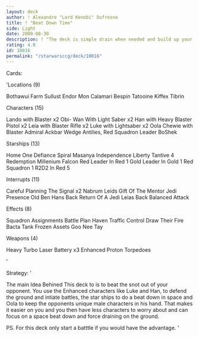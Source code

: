 ```yaml
---
layout: deck
author: ! Alexandre "Lord Kenobi" Dufresne
title: ! "Beat Down Time"
side: Light
date: 2000-08-30
description: ! "The deck is simple drain when needed and build up your forces and defeat you opponent."
rating: 4.0
id: 10016
permalink: "/starwarsccg/deck/10016"
---
```

Cards: 

'Locations (9)

Bothawui
Farm
Sullust
Endor
Mon Calamari
Bespin
Tatooine
Kiffex
Tibrin

Characters (15)

Lando with Blaster x2
Obi- Wan With Light Saber x2
Han with Heavy Blaster Pistol x2
Leia with Blaster Rifle x2
Luke with Lightsaber x2
Oola
Chewie with Blaster
Admiral Ackbar
Wedge Antilies, Red Squadron Leader
BoShek

Starships (13)

Home One
Defiance
Spiral
Masanya
Independence
Liberty
Tantive 4
Redemption
Millenium Falcon
Red Leader In Red 1
Gold Leader In Gold 1
Red Squadron 1
R2D2 In Red 5

Interrupts (11)

Careful Planning
The Signal x2
Nabrum Leids
Gift Of The Mentor
Jedi Presence
Old Ben
Hans Back
Return Of A Jedi
Leias Back
Balanced Attack

Effects (8)

Squadron Assignments
Battle Plan
Haven
Traffic Control
Draw Their Fire
Bacta Tank
Frozen Assets
Goo Nee Tay

Weapons (4)

Heavy Turbo Laser Battery x3
Enhanced Proton Torpedoes


'

Strategy: '

The main Idea Behined This deck to is to beat the snot out of your opponent. You use the Enhanced characters like Luke and Han, to defend the ground and intiate battles, the star ships to do a beat down in space and Oola to keep the opponents unique male characters in his hand. That makes it easier on you and you then have less characters to worry about and can focus on a space beat down and force draining on the ground.

PS. For this deck only start a batttle if you would have the advantage.   '
